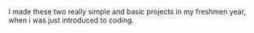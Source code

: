 I made these two really simple and basic projects in my freshmen year, when i was just introduced to coding.
